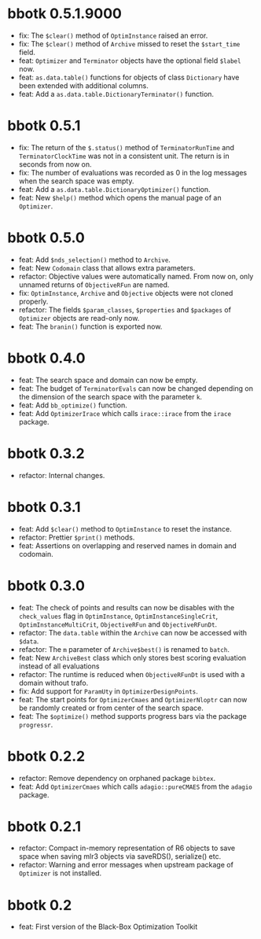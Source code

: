 # bbotk 0.5.1.9000

* fix: The `$clear()` method of `OptimInstance` raised an error.
* fix: The `$clear()` method of `Archive` missed to reset the `$start_time` field.
* feat: `Optimizer` and `Terminator` objects have the optional field `$label` now.
* feat: `as.data.table()` functions for objects of class `Dictionary` have been extended with additional columns.
* feat: Add a `as.data.table.DictionaryTerminator()` function.

# bbotk 0.5.1

* fix: The return of the `$.status()` method of `TerminatorRunTime` and `TerminatorClockTime` was not in a consistent unit.
  The return is in seconds from now on.
* fix: The number of evaluations was recorded as 0 in the log messages when the search space was empty.
* feat: Add a `as.data.table.DictionaryOptimizer()` function.
* feat: New `$help()` method which opens the manual page of an `Optimizer`.

# bbotk 0.5.0

* feat: Add `$nds_selection()` method to `Archive`.
* feat: New `Codomain` class that allows extra parameters.
* refactor: Objective values were automatically named.
  From now on, only unnamed returns of `ObjectiveRFun` are named.
* fix: `OptimInstance`, `Archive` and `Objective` objects  were not cloned properly.
* refactor: The fields `$param_classes`, `$properties` and `$packages` of `Optimizer` objects are read-only now.
* feat: The `branin()` function is exported now.

# bbotk 0.4.0

* feat: The search space and domain can now be empty.
* feat: The budget of `TerminatorEvals` can now be changed depending on the dimension of the search space with the parameter `k`.
* feat: Add `bb_optimize()` function.
* feat: Add `OptimizerIrace` which calls `irace::irace` from the `irace` package.

# bbotk 0.3.2

* refactor: Internal changes.

# bbotk 0.3.1

* feat: Add `$clear()` method to `OptimInstance` to reset the instance.
* refactor: Prettier `$print()` methods.
* feat: Assertions on overlapping and reserved names in domain and codomain.

# bbotk 0.3.0

* feat: The check of points and results can now be disables with the `check_values` flag in `OptimInstance`, `OptimInstanceSingleCrit`, `OptimInstanceMultiCrit`, `ObjectiveRFun` and `ObjectiveRFunDt`.
* refactor: The `data.table` within the `Archive` can now be accessed with `$data`.
* refactor: The `m` parameter of `Archive$best()` is renamed to `batch`.
* feat: New `ArchiveBest` class which only stores best scoring evaluation instead of all evaluations
* refactor: The runtime is reduced when `ObjectiveRFunDt` is used with a domain without trafo.
* fix: Add support for `ParamUty` in `OptimizerDesignPoints`.
* feat: The start points for `OptimizerCmaes` and `OptimizerNloptr` can now be randomly created or from center of the search space.
* feat: The `$optimize()` method supports progress bars via the package `progressr`.

# bbotk 0.2.2

* refactor: Remove dependency on orphaned package `bibtex`.
* feat: Add `OptimizerCmaes` which calls `adagio::pureCMAES` from the `adagio` package.

# bbotk 0.2.1

* refactor: Compact in-memory representation of R6 objects to save space when saving mlr3 objects via saveRDS(), serialize() etc.
* refactor: Warning and error messages when upstream package of `Optimizer` is not installed.

# bbotk 0.2

* feat: First version of the Black-Box Optimization Toolkit
